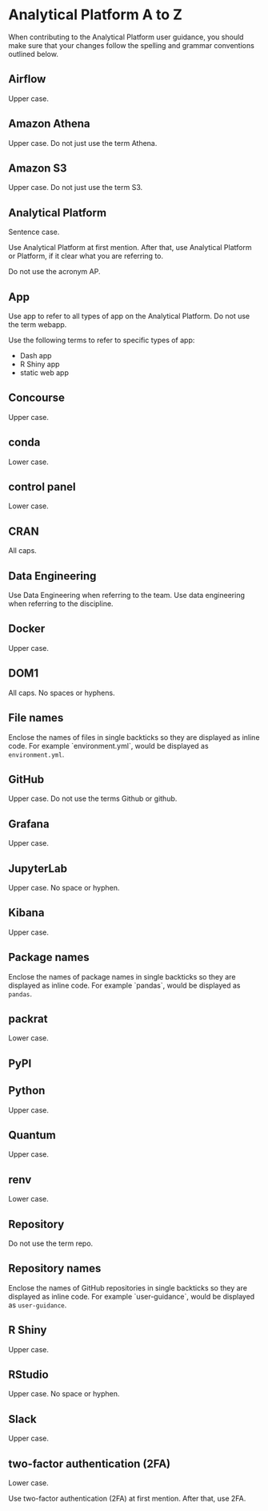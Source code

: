 # Analytical Platform A to Z

When contributing to the Analytical Platform user guidance, you should make sure that your changes follow the spelling and grammar conventions outlined below.

## Airflow

Upper case.

## Amazon Athena

Upper case. Do not just use the term Athena.

## Amazon S3

Upper case. Do not just use the term S3.

## Analytical Platform

Sentence case.

Use Analytical Platform at first mention. After that, use Analytical Platform or Platform, if it clear what you are referring to.

Do not use the acronym AP.

## App

Use app to refer to all types of app on the Analytical Platform. Do not use the term webapp.

Use the following terms to refer to specific types of app:

* Dash app
* R Shiny app
* static web app

## Concourse

Upper case.

## conda

Lower case.

## control panel

Lower case.

## CRAN

All caps.

## Data Engineering

Use Data Engineering when referring to the team. Use data engineering when referring to the discipline.

## Docker

Upper case.

## DOM1

All caps. No spaces or hyphens.

## File names

Enclose the names of files in single backticks so they are displayed as inline code. For example \`environment.yml\`, would be displayed as `environment.yml`.

## GitHub

Upper case. Do not use the terms Github or github.

## Grafana

Upper case.

## JupyterLab

Upper case. No space or hyphen.

## Kibana

Upper case.

## Package names

Enclose the names of package names in single backticks so they are displayed as inline code. For example \`pandas\`, would be displayed as `pandas`.

## packrat

Lower case.

## PyPI

## Python

Upper case.

## Quantum

Upper case.

## renv

Lower case.

## Repository

Do not use the term repo.

## Repository names

Enclose the names of GitHub repositories in single backticks so they are displayed as inline code. For example \`user-guidance\`, would be displayed as `user-guidance`.

## R Shiny

Upper case.

## RStudio

Upper case. No space or hyphen.

## Slack

Upper case.

## two-factor authentication (2FA)

Lower case.

Use two-factor authentication (2FA) at first mention. After that, use 2FA.
